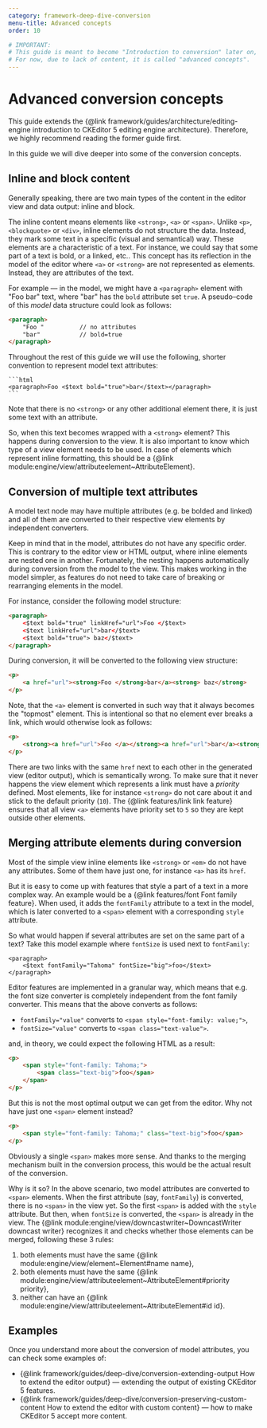 ```yaml
---
category: framework-deep-dive-conversion
menu-title: Advanced concepts
order: 10

# IMPORTANT:
# This guide is meant to become "Introduction to conversion" later on, hence the file name.
# For now, due to lack of content, it is called "advanced concepts".
---
```


# Advanced conversion concepts

This guide extends the {@link framework/guides/architecture/editing-engine introduction to CKEditor 5 editing engine architecture}. Therefore, we highly recommend reading the former guide first.

In this guide we will dive deeper into some of the conversion concepts.

## Inline and block content

Generally speaking, there are two main types of the content in the editor view and data output: inline and block.

The inline content means elements like `<strong>`, `<a>` or `<span>`. Unlike `<p>`, `<blockquote>` or `<div>`, inline elements do not structure the data. Instead, they mark some text in a specific (visual and semantical) way. These elements are a characteristic of a text. For instance, we could say that some part of a text is bold, or a linked, etc.. This concept has its reflection in the model of the editor where `<a>` or `<strong>` are not represented as elements. Instead, they are attributes of the text.

For example &mdash; in the model, we might have a `<paragraph>` element with "Foo bar" text, where "bar" has the `bold` attribute set `true`. A pseudo–code of this *model* data structure could look as follows:

```html
<paragraph>
	"Foo "			// no attributes
	"bar"			// bold=true
</paragraph>
```

<info-box>
	Throughout the rest of this guide we will use the following, shorter convention to represent model text attributes:

	```html
	<paragraph>Foo <$text bold="true">bar</$text></paragraph>
	```
</info-box>

Note that there is no `<strong>` or any other additional element there, it is just some text with an attribute.

So, when this text becomes wrapped with a `<strong>` element? This happens during conversion to the view. It is also important to know which type of a view element needs to be used. In case of elements which represent inline formatting, this should be a {@link module:engine/view/attributeelement~AttributeElement}.

## Conversion of multiple text attributes

A model text node may have multiple attributes (e.g. be bolded and linked) and all of them are converted to their respective view elements by independent converters.

Keep in mind that in the model, attributes do not have any specific order. This is contrary to the editor view or HTML output, where inline elements are nested one in another. Fortunately, the nesting happens automatically during conversion from the model to the view. This makes working in the model simpler, as features do not need to take care of breaking or rearranging elements in the model.

For instance, consider the following model structure:

```html
<paragraph>
	<$text bold="true" linkHref="url">Foo </$text>
	<$text linkHref="url">bar</$text>
	<$text bold="true"> baz</$text>
</paragraph>
```

During conversion, it will be converted to the following view structure:

```html
<p>
	<a href="url"><strong>Foo </strong>bar</a><strong> baz</strong>
</p>
```

Note, that the `<a>` element is converted in such way that it always becomes the "topmost" element. This is intentional so that no element ever breaks a link, which would otherwise look as follows:

```html
<p>
	<strong><a href="url">Foo </a></strong><a href="url">bar</a><strong> baz</strong>
</p>
```

There are two links with the same `href` next to each other in the generated view (editor output), which is semantically wrong. To make sure that it never happens the view element which represents  a link must have a *priority* defined. Most elements, like for instance `<strong>` do not care about it and stick to the default priority (`10`). The {@link features/link link feature} ensures that all view `<a>` elements have priority set to `5` so they are kept outside other elements.

## Merging attribute elements during conversion

Most of the simple view inline elements like `<strong>` or `<em>` do not have any attributes. Some of them have just one, for instance `<a>` has its `href`.

But it is easy to come up with features that style a part of a text in a more complex way. An example would be a {@link features/font Font family feature}. When used, it adds the `fontFamily` attribute to a text in the model, which is later converted to a `<span>` element with a corresponding `style` attribute.

So what would happen if several attributes are set on the same part of a text? Take this model example where `fontSize` is used next to `fontFamily`:

```
<paragraph>
	<$text fontFamily="Tahoma" fontSize="big">foo</$text>
</paragraph>
```

Editor features are implemented in a granular way, which means that e.g. the font size converter is completely independent from the font family converter. This means that the above converts as follows:

* `fontFamily="value"` converts to `<span style="font-family: value;">`,
* `fontSize="value"` converts to `<span class="text-value">`.

and, in theory, we could expect the following HTML as a result:

```html
<p>
	<span style="font-family: Tahoma;">
		<span class="text-big">foo</span>
	</span>
</p>
```

But this is not the most optimal output we can get from the editor. Why not have just one `<span>` element instead?

```html
<p>
	<span style="font-family: Tahoma;" class="text-big">foo</span>
</p>
```

Obviously a single `<span>` makes more sense. And thanks to the merging mechanism built in the conversion process, this would be the actual result of the conversion.

Why is it so? In the above scenario, two model attributes are converted to `<span>` elements. When the first attribute (say, `fontFamily`) is converted, there is no `<span>` in the view yet. So the first `<span>` is added with the `style` attribute. But then, when `fontSize` is converted, the `<span>` is already in the view. The {@link module:engine/view/downcastwriter~DowncastWriter downcast writer} recognizes it and checks whether those elements can be merged, following these 3 rules:

1. both elements must have the same {@link module:engine/view/element~Element#name name},
2. both elements must have the same {@link module:engine/view/attributeelement~AttributeElement#priority priority},
3. neither can have an {@link module:engine/view/attributeelement~AttributeElement#id id}.

## Examples

Once you understand more about the conversion of model attributes, you can check some examples of:

* {@link framework/guides/deep-dive/conversion-extending-output How to extend the editor output} &mdash; extending the output of existing CKEditor 5 features.
* {@link framework/guides/deep-dive/conversion-preserving-custom-content How to extend the editor with custom content} &mdash; how to make CKEditor 5 accept more content.
